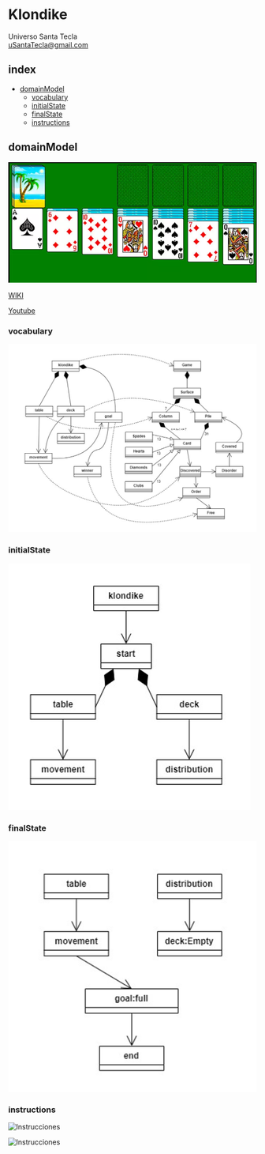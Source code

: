 # Klondike
Universo Santa Tecla  
[uSantaTecla@gmail.com](mailto:uSantaTecla@gmail.com)  

## index

* [domainModel](#domainModel)  
    * [vocabulary](#vocabulary)  
    * [initialState](#initialState)  
    * [finalState](#finalState)
    * [instructions](#instructions)  
## domainModel  
  
![klondike](./docs/images/klondike.png)  

[WIKI](https://es.wikipedia.org/wiki/Solitario_de_cartas)

[Youtube](https://www.youtube.com/watch?v=yjgQXcFVBQY)
### vocabulary

![Vocabulario](./docs/images/Practica_1.1_UML_Diagrama-de-clases_Klondyke_Vocabulary.jpg)  
  
### initialState  
  
![Estado_inicial](./docs/images/Practica_1.1_UML_Diagrama-de-clases_Klondyke_Initial.jpg)  
  
### finalState 

![Estado_final](./docs/images/Practica_1.1_UML_Diagrama-de-clases_Klondyke_Final.jpg)  
  
### instructions  
  
![Instrucciones]()  
  
![Instrucciones]()  
  
